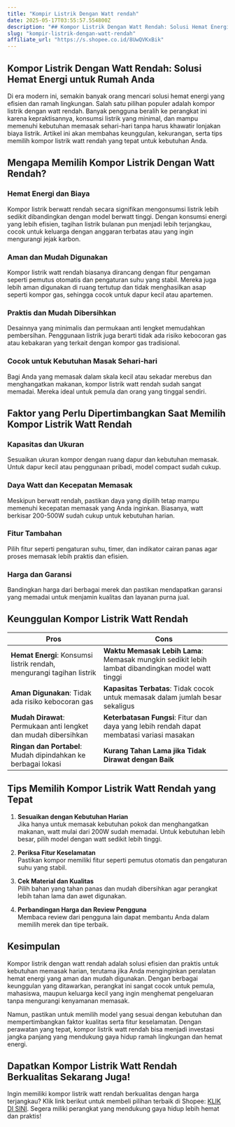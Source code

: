 ```yaml
---
title: "Kompir Listrik Dengan Watt rendah"
date: 2025-05-17T03:55:57.554800Z
description: "## Kompor Listrik Dengan Watt Rendah: Solusi Hemat Energi untuk Rumah Anda..."
slug: "kompir-listrik-dengan-watt-rendah"
affiliate_url: "https://s.shopee.co.id/8UwQVKxBik"
---
```

## Kompor Listrik Dengan Watt Rendah: Solusi Hemat Energi untuk Rumah Anda

Di era modern ini, semakin banyak orang mencari solusi hemat energi yang efisien dan ramah lingkungan. Salah satu pilihan populer adalah kompor listrik dengan watt rendah. Banyak pengguna beralih ke perangkat ini karena kepraktisannya, konsumsi listrik yang minimal, dan mampu memenuhi kebutuhan memasak sehari-hari tanpa harus khawatir lonjakan biaya listrik. Artikel ini akan membahas keunggulan, kekurangan, serta tips memilih kompor listrik watt rendah yang tepat untuk kebutuhan Anda.

## Mengapa Memilih Kompor Listrik Dengan Watt Rendah?

### Hemat Energi dan Biaya

Kompor listrik berwatt rendah secara signifikan mengonsumsi listrik lebih sedikit dibandingkan dengan model berwatt tinggi. Dengan konsumsi energi yang lebih efisien, tagihan listrik bulanan pun menjadi lebih terjangkau, cocok untuk keluarga dengan anggaran terbatas atau yang ingin mengurangi jejak karbon.

### Aman dan Mudah Digunakan

Kompor listrik watt rendah biasanya dirancang dengan fitur pengaman seperti pemutus otomatis dan pengaturan suhu yang stabil. Mereka juga lebih aman digunakan di ruang tertutup dan tidak menghasilkan asap seperti kompor gas, sehingga cocok untuk dapur kecil atau apartemen.

### Praktis dan Mudah Dibersihkan

Desainnya yang minimalis dan permukaan anti lengket memudahkan pembersihan. Penggunaan listrik juga berarti tidak ada risiko kebocoran gas atau kebakaran yang terkait dengan kompor gas tradisional.

### Cocok untuk Kebutuhan Masak Sehari-hari

Bagi Anda yang memasak dalam skala kecil atau sekadar merebus dan menghangatkan makanan, kompor listrik watt rendah sudah sangat memadai. Mereka ideal untuk pemula dan orang yang tinggal sendiri.

## Faktor yang Perlu Dipertimbangkan Saat Memilih Kompor Listrik Watt Rendah

### Kapasitas dan Ukuran

Sesuaikan ukuran kompor dengan ruang dapur dan kebutuhan memasak. Untuk dapur kecil atau penggunaan pribadi, model compact sudah cukup.

### Daya Watt dan Kecepatan Memasak

Meskipun berwatt rendah, pastikan daya yang dipilih tetap mampu memenuhi kecepatan memasak yang Anda inginkan. Biasanya, watt berkisar 200-500W sudah cukup untuk kebutuhan harian.

### Fitur Tambahan

Pilih fitur seperti pengaturan suhu, timer, dan indikator cairan panas agar proses memasak lebih praktis dan efisien.

### Harga dan Garansi

Bandingkan harga dari berbagai merek dan pastikan mendapatkan garansi yang memadai untuk menjamin kualitas dan layanan purna jual.

## Keunggulan Kompor Listrik Watt Rendah

| Pros | Cons |
|---|---|
| **Hemat Energi**: Konsumsi listrik rendah, mengurangi tagihan listrik | **Waktu Memasak Lebih Lama**: Memasak mungkin sedikit lebih lambat dibandingkan model watt tinggi |
| **Aman Digunakan**: Tidak ada risiko kebocoran gas | **Kapasitas Terbatas**: Tidak cocok untuk memasak dalam jumlah besar sekaligus |
| **Mudah Dirawat**: Permukaan anti lengket dan mudah dibersihkan | **Keterbatasan Fungsi**: Fitur dan daya yang lebih rendah dapat membatasi variasi masakan |
| **Ringan dan Portabel**: Mudah dipindahkan ke berbagai lokasi | **Kurang Tahan Lama jika Tidak Dirawat dengan Baik** |

## Tips Memilih Kompor Listrik Watt Rendah yang Tepat

1. **Sesuaikan dengan Kebutuhan Harian**  
   Jika hanya untuk memasak kebutuhan pokok dan menghangatkan makanan, watt mulai dari 200W sudah memadai. Untuk kebutuhan lebih besar, pilih model dengan watt sedikit lebih tinggi.

2. **Periksa Fitur Keselamatan**  
   Pastikan kompor memiliki fitur seperti pemutus otomatis dan pengaturan suhu yang stabil.

3. **Cek Material dan Kualitas**  
   Pilih bahan yang tahan panas dan mudah dibersihkan agar perangkat lebih tahan lama dan awet digunakan.

4. **Perbandingan Harga dan Review Pengguna**  
   Membaca review dari pengguna lain dapat membantu Anda dalam memilih merek dan tipe terbaik.

## Kesimpulan

Kompor listrik dengan watt rendah adalah solusi efisien dan praktis untuk kebutuhan memasak harian, terutama jika Anda menginginkan peralatan hemat energi yang aman dan mudah digunakan. Dengan berbagai keunggulan yang ditawarkan, perangkat ini sangat cocok untuk pemula, mahasiswa, maupun keluarga kecil yang ingin menghemat pengeluaran tanpa mengurangi kenyamanan memasak.

Namun, pastikan untuk memilih model yang sesuai dengan kebutuhan dan mempertimbangkan faktor kualitas serta fitur keselamatan. Dengan perawatan yang tepat, kompor listrik watt rendah bisa menjadi investasi jangka panjang yang mendukung gaya hidup ramah lingkungan dan hemat energi.

## Dapatkan Kompor Listrik Watt Rendah Berkualitas Sekarang Juga!

Ingin memiliki kompor listrik watt rendah berkualitas dengan harga terjangkau? Klik link berikut untuk membeli pilihan terbaik di Shopee: [KLIK DI SINI](https://s.shopee.co.id/8UwQVKxBik). Segera miliki perangkat yang mendukung gaya hidup lebih hemat dan praktis!